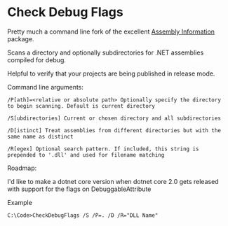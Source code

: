 # Check Debug Flags

Pretty much a command line fork of the excellent [Assembly Information](https://github.com/jozefizso/AssemblyInformation) package.

Scans a directory and optionally subdirectories for .NET assemblies compiled for debug.

Helpful to verify that your projects are being published in release mode.

Command line arguments:

```
/P[ath]=<relative or absolute path> Optionally specify the directory to begin scanning. Default is current directory

/S[ubdirectories] Current or chosen directory and all subdirectories

/D[istinct] Treat assemblies from different directories but with the same name as distinct

/R[egex] Optional search pattern. If included, this string is prepended to '.dll' and used for filename matching
```

Roadmap:

I'd like to make a dotnet core version when dotnet core 2.0 gets released with support for the flags on DebuggableAttribute

Example
```
C:\Code>CheckDebugFlags /S /P=. /D /R="DLL Name"
```

